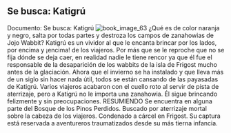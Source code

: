## Se busca: Katigrú
Documento: Se busca: Katigrú
![book_image_63](https://media.discordapp.net/attachments/1105643336989159555/1105648182253322361/63.jpg)
¿Qué es de color naranja y negro, salta por todas partes y destroza los campos de zanahowias de Jojo Wabbit?
Katigrú es un vividor al que le encanta brincar por los lados, por encima y ¡encima! de los viajeros. Por más que se le reproche que no se fija dónde se deja caer, en realidad nadie le tiene rencor ya que él fue el responsable de la desaparición de los wabbits de la isla de Frigost mucho antes de la glaciación. Ahora que el invierno se ha instalado y que lleva más de un siglo sin hacer nada útil, todos se están cansando de las payasadas de Katigrú.
Varios viajeros acabaron con el cuello roto al servir de pista de aterrizaje, pero a Katigrú no le importa una zanahowia. Él sigue brincando felizmente y sin preocupaciones.
RESUMIENDO
Se encuentra en alguna parte del Bosque de los Pinos Perdidos.
Buscado por aterrizaje mortal sobre la cabeza de los viajeros.
Condenado a cárcel en Frigost.
Su captura está reservada a aventureros traumatizados desde su más tierna infancia.
